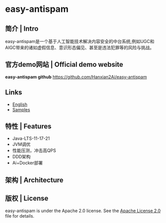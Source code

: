 # easy-antispam

## 简介 | Intro
easy-antispam是一个基于人工智能技术解决内容安全的中台系统,例如UGC和AIGC带来的诸如虚假信息、意识形态偏见、甚至是违法犯罪等的风险与挑战。

## 官方demo网站 | Official demo website
**easy-antispam github** https://github.com/Hanxian2Ai/easy-antispam

## Links
- [English](https://github.com/Hanxian2Ai/easy-antispam/blob/main/README.md)
- [Samples]()

## 特性 | Features
- Java-LTS-11-17-21
- JVM调优
- 性能压测，冲击高QPS
- DDD架构
- Ai+Docker部署

## 架构 | Architecture

## 版权 | License
easy-antispam is under the Apache 2.0 license. See the [Apache License 2.0](http://www.apache.org/licenses/LICENSE-2.0) file for details.